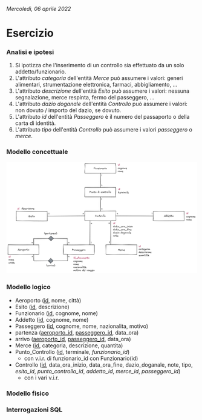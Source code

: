 *Mercoledì, 06 aprile 2022*

# Esercizio

### Analisi e ipotesi

1. Si ipotizza che l'inserimento di un controllo sia effettuato da un solo addetto/funzionario.
2. L'attributo *categoria* dell'entità *Merce* può assumere i valori: generi alimentari, strumentazione elettronica, farmaci, abbigliamento, …
3. L'attributo *descrizione* dell'entità *Esito* può assumere i valori: nessuna segnalazione, merce respinta, fermo del passeggero, …
4. L'attributo *dazio doganale* dell'entità *Controllo* può assumere i valori: non dovuto / importo del dazio, se dovuto.
5. L'attributo *id* dell'entità *Passeggero* è il numero del passaporto o della carta di identità.
6. L'attributo *tipo* dell'entità *Controllo* può assumere i valori *passeggero* o *merce*.

### Modello concettuale

![Modello E-R](modello.png)

### Modello logico

- Aeroporto (<u>id</u>, nome, città)
- Esito (<u>id</u>, descrizione)
- Funzionario (<u>id</u>, cognome, nome)
- Addetto (<u>id</u>, cognome, nome)
- Passeggero (<u>id</u>, cognome, nome, nazionalita, motivo)
- partenza (<u>aeroporto_id</u>, <u>passeggero_id</u>, data_ora)
- arrivo (<u>aeroporto_id</u>, <u>passeggero_id</u>, data_ora)
- Merce (<u>id</u>, categoria, descrizione, quantita)
- Punto_Controllo (<u>id</u>, terminale, *funzionario_id*)
  - con v.i.r. di funzionario_id con Funzionario(id)
- Controllo (<u>id</u>, data_ora_inizio, data_ora_fine, dazio_doganale, note, tipo, *esito_id*, *punto_controllo_id*, *addetto_id*, *merce_id*, *passeggero_id*)
  - con i vari v.i.r.

### Modello fisico

### Interrogazioni SQL